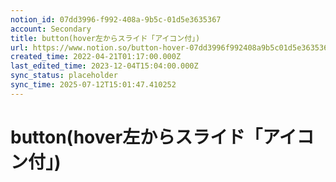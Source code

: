 ```yaml
---
notion_id: 07dd3996-f992-408a-9b5c-01d5e3635367
account: Secondary
title: button(hover左からスライド「アイコン付」) 
url: https://www.notion.so/button-hover-07dd3996f992408a9b5c01d5e3635367
created_time: 2022-04-21T01:17:00.000Z
last_edited_time: 2023-12-04T15:04:00.000Z
sync_status: placeholder
sync_time: 2025-07-12T15:01:47.410252
---
```

# button(hover左からスライド「アイコン付」)
